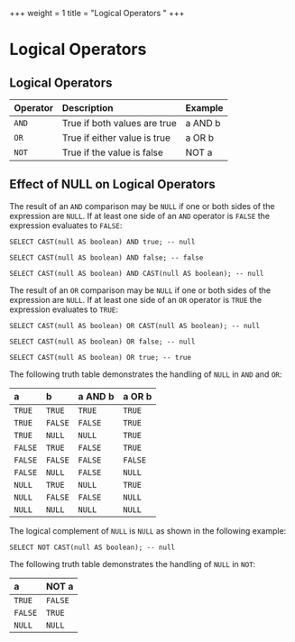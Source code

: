 +++
weight = 1
title = "Logical Operators
"
+++

Logical Operators
=================

Logical Operators
-----------------

| Operator | Description                  | Example |
| :------- | :--------------------------- | :------ |
| `AND`    | True if both values are true | a AND b |
| `OR`     | True if either value is true | a OR b  |
| `NOT`    | True if the value is false   | NOT a   |

Effect of NULL on Logical Operators
-----------------------------------

The result of an `AND` comparison may be `NULL` if one or both sides of the expression are `NULL`. If at least one side of an `AND` operator is `FALSE` the expression evaluates to `FALSE`:

    SELECT CAST(null AS boolean) AND true; -- null
    
    SELECT CAST(null AS boolean) AND false; -- false
    
    SELECT CAST(null AS boolean) AND CAST(null AS boolean); -- null

The result of an `OR` comparison may be `NULL` if one or both sides of the expression are `NULL`. If at least one side of an `OR` operator is `TRUE` the expression evaluates to `TRUE`:

    SELECT CAST(null AS boolean) OR CAST(null AS boolean); -- null
    
    SELECT CAST(null AS boolean) OR false; -- null
    
    SELECT CAST(null AS boolean) OR true; -- true

The following truth table demonstrates the handling of `NULL` in `AND` and `OR`:

 

| a       | b       | a AND b | a OR b  |
| :------ | :------ | :------ | :------ |
| `TRUE`  | `TRUE`  | `TRUE`  | `TRUE`  |
| `TRUE`  | `FALSE` | `FALSE` | `TRUE`  |
| `TRUE`  | `NULL`  | `NULL`  | `TRUE`  |
| `FALSE` | `TRUE`  | `FALSE` | `TRUE`  |
| `FALSE` | `FALSE` | `FALSE` | `FALSE` |
| `FALSE` | `NULL`  | `FALSE` | `NULL`  |
| `NULL`  | `TRUE`  | `NULL`  | `TRUE`  |
| `NULL`  | `FALSE` | `FALSE` | `NULL`  |
| `NULL`  | `NULL`  | `NULL`  | `NULL`  |

 

The logical complement of `NULL` is `NULL` as shown in the following example:

    SELECT NOT CAST(null AS boolean); -- null

The following truth table demonstrates the handling of `NULL` in `NOT`:

| a       | NOT a   |
| :------ | :------ |
| `TRUE`  | `FALSE` |
| `FALSE` | `TRUE`  |
| `NULL`  | `NULL`  |